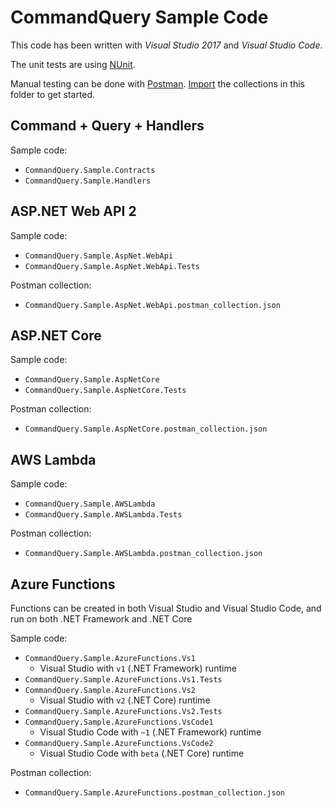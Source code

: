 # CommandQuery Sample Code

This code has been written with *Visual Studio 2017* and *Visual Studio Code*.

The unit tests are using [NUnit](https://github.com/nunit/nunit).

Manual testing can be done with [Postman](https://www.getpostman.com).
[Import](https://learning.getpostman.com/docs/postman/collections/data_formats/#importing-postman-data) the collections in this folder to get started.

## Command + Query + Handlers

Sample code:

* `CommandQuery.Sample.Contracts`
* `CommandQuery.Sample.Handlers`

## ASP.NET Web API 2

Sample code:

* `CommandQuery.Sample.AspNet.WebApi`
* `CommandQuery.Sample.AspNet.WebApi.Tests`

Postman collection:

* `CommandQuery.Sample.AspNet.WebApi.postman_collection.json`

## ASP.NET Core

Sample code:

* `CommandQuery.Sample.AspNetCore`
* `CommandQuery.Sample.AspNetCore.Tests`

Postman collection:

* `CommandQuery.Sample.AspNetCore.postman_collection.json`

## AWS Lambda

Sample code:

* `CommandQuery.Sample.AWSLambda`
* `CommandQuery.Sample.AWSLambda.Tests`

Postman collection:

* `CommandQuery.Sample.AWSLambda.postman_collection.json`

## Azure Functions

Functions can be created in both Visual Studio and Visual Studio Code, and run on both .NET Framework and .NET Core

Sample code:

* `CommandQuery.Sample.AzureFunctions.Vs1`
    * Visual Studio with `v1` (.NET Framework) runtime
* `CommandQuery.Sample.AzureFunctions.Vs1.Tests`
* `CommandQuery.Sample.AzureFunctions.Vs2`
    * Visual Studio with `v2` (.NET Core) runtime
* `CommandQuery.Sample.AzureFunctions.Vs2.Tests`
* `CommandQuery.Sample.AzureFunctions.VsCode1`
    * Visual Studio Code with `~1` (.NET Framework) runtime
* `CommandQuery.Sample.AzureFunctions.VsCode2`
    * Visual Studio Code with `beta` (.NET Core) runtime

Postman collection:

* `CommandQuery.Sample.AzureFunctions.postman_collection.json`
